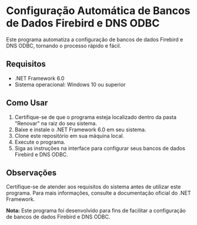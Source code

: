 # Configuração Automática de Bancos de Dados Firebird e DNS ODBC

Este programa automatiza a configuração de bancos de dados Firebird e DNS ODBC, tornando o processo rápido e fácil. 

## Requisitos

- .NET Framework 6.0
- Sistema operacional: Windows 10 ou superior

## Como Usar

1. Certifique-se de que o programa esteja localizado dentro da pasta "Renovar" na raiz do seu sistema.
2. Baixe e instale o .NET Framework 6.0 em seu sistema.
3. Clone este repositório em sua máquina local.
4. Execute o programa.
5. Siga as instruções na interface para configurar seus bancos de dados Firebird e DNS ODBC.

## Observações

Certifique-se de atender aos requisitos do sistema antes de utilizar este programa. Para mais informações, consulte a documentação oficial do .NET Framework.

**Nota:** Este programa foi desenvolvido para fins de facilitar a configuração de bancos de dados Firebird e DNS ODBC.
